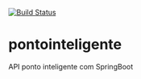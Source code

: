 [![Build Status](https://travis-ci.org/carlosepdsJava/pontointeligente-api.svg?branch=master)](https://travis-ci.org/carlosepdsJava/pontointeligente-api)
# pontointeligente
API ponto inteligente com SpringBoot
